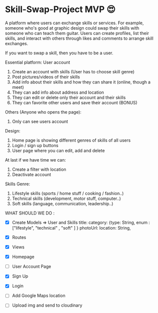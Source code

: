 # Skill-Swap-Project MVP  :heart_eyes:
A platform where users can exchange skills or services. For example, someone who's good at graphic design could swap their skills with someone who can teach them guitar. Users can create profiles, list their skills, and interact with others through likes and comments to arrange skill exchanges.


If you want to swap a skill, then you have to be a user.

Essential platform: User account
1. Create an account with skills (User has to choose skill genre)
2. Post pictures/videos of their skills
3. Add info about their skills and how they can share it (online, though a meet)
4. They can add info about address and location
5. They can edit or delete only their account and their skills
6. They can favorite other users and save their account (BONUS)


Others (Anyone who opens the page):
1. Only can see users account


Design:
1. Home page is showing different genres of skills of all users
2. Login / sign up buttons
3. User page where you can edit, add and delete



At last if we have time we can:
1. Create a filter with location
2. Deactivate account 


Skills Genre:
1. Lifestyle skills (sports /  home stuff / cooking / fashion..)
2. Technical skills (development, motor stuff, computer..)
3. Soft skills  (language, communication, leadership..)



WHAT SHOULD WE DO : 
- [x] Create Models =>  User and Skills
 title:   category: {type: String, enum : ["lifestyle", "technical" , "soft" ] } photoUrl: location: String,
- [x] Routes
- [x] Views 
- [x] Homepage
- [ ] User Account Page
- [x] Sign Up 
- [x] Login 
- [ ] Add Google Maps location
- [ ] Upload img and send to cloudinary 
 

